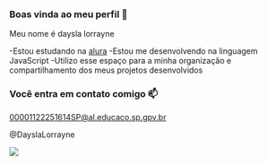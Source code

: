### Boas vinda ao meu perfil 💙

Meu nome é daysla lorrayne

-Estou estudando na [alura](https//www.alura.br)
-Estou me desenvolvendo na linguagem JavaScript
-Utilizo esse espaço para a minha organização e compartilhamento dos meus projetos desenvolvidos 

### Você entra em contato comigo 📫

00001122251614SP@al.educaco.sp.gpv.br 

@DayslaLorrayne

![](https://tenor.com/pt-BR/view/cat-tongue-gif-9188421378566791790)


